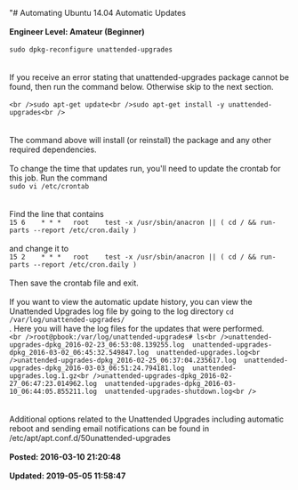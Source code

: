 "# Automating Ubuntu 14.04 Automatic Updates<br /><br />**Engineer Level: Amateur (Beginner)** <br /><br />```sudo dpkg-reconfigure unattended-upgrades```<br /><br /><br />If you receive an error stating that unattended-upgrades package cannot be found, then run the command below. Otherwise skip to the next section. <br /><br />```<br />sudo apt-get update<br />sudo apt-get install -y unattended-upgrades<br />```<br /><br /><br />The command above will install (or reinstall) the package and any other required dependencies. <br /><br />To change the time that updates run, you'll need to update the crontab for this job.  Run the command <br />```sudo vi /etc/crontab```<br /><br /><br />Find the line that contains<br />```15 6    * * *   root    test -x /usr/sbin/anacron || ( cd / && run-parts --report /etc/cron.daily )```<br /> <br />and change it to <br />```15 2    * * *   root    test -x /usr/sbin/anacron || ( cd / && run-parts --report /etc/cron.daily )```<br /><br />Then save the crontab file and exit.<br /><br />If you want to view the automatic update history, you can view the Unattended Upgrades log file by going to the log directory ```cd /var/log/unattended-upgrades/```<br />.  Here you will have the log files for the updates that were performed.<br />```<br />root@pbook:/var/log/unattended-upgrades# ls<br />unattended-upgrades-dpkg_2016-02-23_06:53:08.139255.log  unattended-upgrades-dpkg_2016-03-02_06:45:32.549847.log  unattended-upgrades.log<br />unattended-upgrades-dpkg_2016-02-25_06:37:04.235617.log  unattended-upgrades-dpkg_2016-03-03_06:51:24.794181.log  unattended-upgrades.log.1.gz<br />unattended-upgrades-dpkg_2016-02-27_06:47:23.014962.log  unattended-upgrades-dpkg_2016-03-10_06:44:05.855211.log  unattended-upgrades-shutdown.log<br />```<br /><br /><br />Additional options related to the Unattended Upgrades including automatic reboot and sending email notifications can be found in <br />/etc/apt/apt.conf.d/50unattended-upgrades<br /><br />**Posted: 2016-03-10 21:20:48** <br /><br />**Updated: 2019-05-05 11:58:47** <br /><br />
